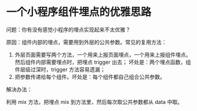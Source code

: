 # 一个小程序组件埋点的优雅思路

问题：你有没有感觉小程序的埋点实现起来不太优雅？

原因：组件内部的埋点，需要用到外层的公共参数。常见的复用方法：

1. 外层页面需要写两个方法，一个用来上报页面埋点，一个用来上报组件埋点。然后组件内部需要埋点时，把埋点 trigger 出去；
坏处是：两个埋点函数，组件层级过深时，trigger 方法容易遗漏；
2. 把参数传递给每个组件。坏处是：每个组件都自己组合公共参数。

解决办法：

利用 mix 方法，把埋点 mix 到方法里，然后每次取公共参数都从 data 中取。

<!-- truncate -->
